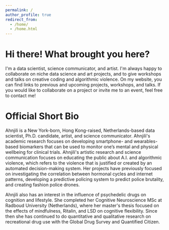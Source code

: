 ```yaml
---
permalink: /
author_profile: true
redirect_from: 
  - /home/
  - /home.html
---
```




Hi there! What brought you here?
========


I'm a data scientist, science communicator, and artist. I'm always happy to collaborate on niche data science and art projects, and to give workshops and talks on creative coding and algorithmic violence. On my website, you can find links to previous and upcoming projects, workshops, and talks. If you would like to collaborate on a project or invite me to an event, feel free to contact me!


Official Short Bio
========
Ahnjili is a New York-born, Hong Kong-raised, Netherlands-based data scientist, Ph.D. candidate, artist, and science communicator. Ahnjili's academic research focuses on developing smartphone- and wearables-based biomarkers that can be used to monitor one’s mental and physical wellbeing for clinical trials. Ahnjili's artistic research and science communication focuses on educating the public about A.I. and algorithmic violence, which refers to the violence that is justified or created by an automated decision-making system. Her projects have previously focused on investigating the correlation between hormonal cycles and internet patterns, developing a predictive policing system to predict police brutality, and creating fashion police drones.

Ahnjili also has an interest in the influence of psychedelic drugs on cognition and lifestyle. She completed her Cognitive Neuroscience MSc at Radboud University (Netherlands), where her master's thesis focused on the effects of mindfulness, Ritalin, and LSD on cognitive flexibility. Since then she has continued to do quantitative and qualitative research on recreational drug use with the Global Drug Survey and Quantified Citizen.
